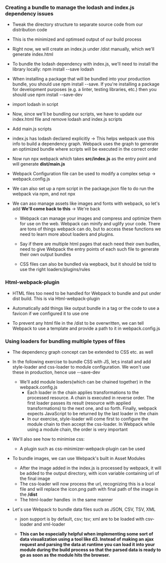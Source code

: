 ### Creating a bundle to manage the lodash and index.js dependency issues
- Tweak the directory structure to separate source code from our distribution code
- This is the minimized and optimsed output of our build process
- Right now, we will create an index.js under /dist manually, which we'll generate index.html 
- To bundle the lodash dependency with index.js, we'll need to install the library locally: npm install --save lodash
- When installing a package that will be bundled into your production bundle, you should use npm install --save. If you're installing a package for development purposes (e.g. a linter, testing libraries, etc.) then you should use npm install --save-dev
- import lodash in script
- Now, since we'll be bundling our scripts, we have to update our index.html file and remove lodash and index.js scripts
- Add main.js scripts
- index.js has lodash declared explicitly -> This helps webpack use this info to build a dependency graph. Webpack uses the graph to generate an optimized bundle where scripts will be executed in the correct order
- Now run npx webpack which takes **src/index.js** as the entry point and will generate **dist/main.js**
- Webpack Configuration file can be used to modify a complex setup -> webpack.config.js
- We can also set up a npm script in the package.json file to do run the webpack via npm, and not npx

- We can aso manage assets like images and fonts with webpack, so let's add **We'll come back to this** -> We're back
    - Webpack can manage your images and compress and optimize them for use on the web. Webpack can minify and uglify your code. There are tons of things webpack can do, but to access these functions we need to learn more about loaders and plugins.

    - Say if there are multiple html pages that each need their own budles, need to give Webpack the entry points of each such file to generate their own output bundles

    - CSS files can also be bundled via wepback, but it should be told to use the right loaders/plugins/rules

### Html-webpack-plugin
- HTML files too need to be handled for Webpack to bundle and put under dist build. This is via Html-webpack-plugin

- Automatically add things like output bundle in a <scipt> tag or the code to use a favicon if we configured it to use one

- To prevent any html file in the /dist to be overwritten, we can tell Webpack to use a template and provide a path to it in webpack.config.js

### Using loaders for bundling multiple types of files
- The dependency graph concept can be extended to CSS etc. as well

- In the following exercise to bundle CSS with JS, let;s install and add style-loader and css-loader to module configuration. We won't use these in production, hence use --save-dev

    - We'll add module loaders(which can be chained together) in the webpack.config.js
        - Each loader in the chain applies transformations to the processed resource. A chain is executed in reverse order. The first loader passes its result (resource with applied transformations) to the next one, and so forth. Finally, webpack expects JavaScript to be returned by the last loader in the chain
        - In our exercise, style-loader will come first to configure the module chain to then accept the css-loader. In Webpack while using a module chain, the order is very important

- We'll also see how to minimise css:
    - A plugin such as css-minimizer-webpack-plugin can be used

- To bundle images, we can use Webpack's built in Asset Modules
    - After the image added in the index.js is processed by webpack, it will be added to the output directory, with icon variable containing url of the final image
    - The css-loader will now process the url, recognizing this is a local file and will replace the icon.png path with final path of the image in the **/dist**
    - The html-loader handles <img src...> in the same manner

- Let's use Webpack to bundle data files such as JSON, CSV, TSV, XML
    - json support is by default, csv; tsv; xml are to be loaded with csv-loader and xml-loader

    - **This can be especially helpful when implementing some sort of data visualization using a tool like d3. Instead of making an ajax request and parsing the data at runtime you can load it into your module during the build process so that the parsed data is ready to go as soon as the module hits the browser.**
